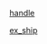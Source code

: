 [handle](https://phanbaokhang0205.github.io/Game-Training/phase-1/display_image_sprite_sheet/handle/index.html)

[ex_ship](https://phanbaokhang0205.github.io/Game-Training/phase-1/display_image_sprite_sheet/ex/ex.html)